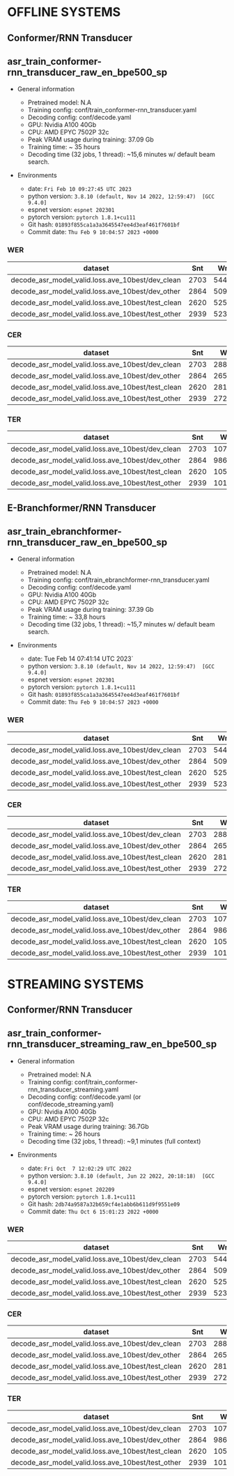 # OFFLINE SYSTEMS

## Conformer/RNN Transducer
## asr_train_conformer-rnn_transducer_raw_en_bpe500_sp

- General information
  - Pretrained model: N.A
  - Training config: conf/train_conformer-rnn_transducer.yaml
  - Decoding config: conf/decode.yaml
  - GPU: Nvidia A100 40Gb
  - CPU: AMD EPYC 7502P 32c
  - Peak VRAM usage during training: 37.09 Gb
  - Training time: ~ 35 hours
  - Decoding time (32 jobs, 1 thread): ~15,6 minutes w/ default beam search.

- Environments
  - date: `Fri Feb 10 09:27:45 UTC 2023`
  - python version: `3.8.10 (default, Nov 14 2022, 12:59:47)  [GCC 9.4.0]`
  - espnet version: `espnet 202301`
  - pytorch version: `pytorch 1.8.1+cu111`
  - Git hash: `01893f855ca1a3a3645547ee4d3eaf461f7601bf`
  - Commit date: `Thu Feb 9 10:04:57 2023 +0000`

### WER

|dataset|Snt|Wrd|Corr|Sub|Del|Ins|Err|S.Err|
|---|---|---|---|---|---|---|---|---|
|decode_asr_model_valid.loss.ave_10best/dev_clean|2703|54402|94.9|4.7|0.5|0.6|5.8|53.6|
|decode_asr_model_valid.loss.ave_10best/dev_other|2864|50948|84.9|13.4|1.6|1.8|16.9|78.9|
|decode_asr_model_valid.loss.ave_10best/test_clean|2620|52576|94.6|4.8|0.6|0.6|6.0|54.8|
|decode_asr_model_valid.loss.ave_10best/test_other|2939|52343|84.7|13.6|1.8|1.6|17.0|80.1|

### CER

|dataset|Snt|Wrd|Corr|Sub|Del|Ins|Err|S.Err|
|---|---|---|---|---|---|---|---|---|
|decode_asr_model_valid.loss.ave_10best/dev_clean|2703|288456|98.4|0.9|0.6|0.6|2.1|53.6|
|decode_asr_model_valid.loss.ave_10best/dev_other|2864|265951|93.8|3.7|2.4|1.8|8.0|78.9|
|decode_asr_model_valid.loss.ave_10best/test_clean|2620|281530|98.4|0.9|0.7|0.5|2.2|54.8|
|decode_asr_model_valid.loss.ave_10best/test_other|2939|272758|93.9|3.6|2.5|1.7|7.9|80.1|

### TER

|dataset|Snt|Wrd|Corr|Sub|Del|Ins|Err|S.Err|
|---|---|---|---|---|---|---|---|---|
|decode_asr_model_valid.loss.ave_10best/dev_clean|2703|107929|95.5|3.4|1.1|0.6|5.0|53.6|
|decode_asr_model_valid.loss.ave_10best/dev_other|2864|98610|86.2|10.6|3.2|2.0|15.9|78.9|
|decode_asr_model_valid.loss.ave_10best/test_clean|2620|105724|95.5|3.2|1.3|0.6|5.1|54.8|
|decode_asr_model_valid.loss.ave_10best/test_other|2939|101026|86.0|10.4|3.5|1.9|15.9|80.1|

## E-Branchformer/RNN Transducer
## asr_train_ebranchformer-rnn_transducer_raw_en_bpe500_sp

- General information
  - Pretrained model: N.A
  - Training config: conf/train_ebranchformer-rnn_transducer.yaml
  - Decoding config: conf/decode.yaml
  - GPU: Nvidia A100 40Gb
  - CPU: AMD EPYC 7502P 32c
  - Peak VRAM usage during training: 37.39 Gb
  - Training time: ~ 33,8 hours
  - Decoding time (32 jobs, 1 thread): ~15,7 minutes w/ default beam search.

- Environments
  - date: Tue Feb 14 07:41:14 UTC 2023`
  - python version: `3.8.10 (default, Nov 14 2022, 12:59:47)  [GCC 9.4.0]`
  - espnet version: `espnet 202301`
  - pytorch version: `pytorch 1.8.1+cu111`
  - Git hash: `01893f855ca1a3a3645547ee4d3eaf461f7601bf`
  - Commit date: `Thu Feb 9 10:04:57 2023 +0000`

### WER

|dataset|Snt|Wrd|Corr|Sub|Del|Ins|Err|S.Err|
|---|---|---|---|---|---|---|---|---|
|decode_asr_model_valid.loss.ave_10best/dev_clean|2703|54402|94.9|4.7|0.4|0.6|5.7|53.0|
|decode_asr_model_valid.loss.ave_10best/dev_other|2864|50948|85.0|13.4|1.6|1.8|16.8|77.9|
|decode_asr_model_valid.loss.ave_10best/test_clean|2620|52576|94.6|4.9|0.5|0.6|6.0|55.5|
|decode_asr_model_valid.loss.ave_10best/test_other|2939|52343|84.7|13.6|1.8|1.7|17.1|80.6|

### CER

|dataset|Snt|Wrd|Corr|Sub|Del|Ins|Err|S.Err|
|---|---|---|---|---|---|---|---|---|
|decode_asr_model_valid.loss.ave_10best/dev_clean|2703|288456|98.5|0.9|0.6|0.6|2.1|53.0|
|decode_asr_model_valid.loss.ave_10best/dev_other|2864|265951|93.9|3.7|2.4|1.8|7.9|77.9|
|decode_asr_model_valid.loss.ave_10best/test_clean|2620|281530|98.4|0.9|0.7|0.5|2.1|55.5|
|decode_asr_model_valid.loss.ave_10best/test_other|2939|272758|93.9|3.6|2.5|1.8|7.9|80.6|

### TER

|dataset|Snt|Wrd|Corr|Sub|Del|Ins|Err|S.Err|
|---|---|---|---|---|---|---|---|---|
|decode_asr_model_valid.loss.ave_10best/dev_clean|2703|107929|95.6|3.3|1.1|0.6|5.0|53.0|
|decode_asr_model_valid.loss.ave_10best/dev_other|2864|98610|86.2|10.6|3.2|2.0|15.8|77.9|
|decode_asr_model_valid.loss.ave_10best/test_clean|2620|105724|95.4|3.2|1.3|0.6|5.1|55.5|
|decode_asr_model_valid.loss.ave_10best/test_other|2939|101026|85.9|10.5|3.6|2.0|16.0|80.6|

# STREAMING SYSTEMS

## Conformer/RNN Transducer
## asr_train_conformer-rnn_transducer_streaming_raw_en_bpe500_sp

- General information
  - Pretrained model: N.A
  - Training config: conf/train_conformer-rnn_transducer_streaming.yaml
  - Decoding config: conf/decode.yaml (or conf/decode_streaming.yaml)
  - GPU: Nvidia A100 40Gb
  - CPU: AMD EPYC 7502P 32c
  - Peak VRAM usage during training: 36.7Gb
  - Training time: ~ 26 hours
  - Decoding time (32 jobs, 1 thread): ~9,1 minutes (full context)

- Environments
  - date: `Fri Oct  7 12:02:29 UTC 2022`
  - python version: `3.8.10 (default, Jun 22 2022, 20:18:18)  [GCC 9.4.0]`
  - espnet version: `espnet 202209`
  - pytorch version: `pytorch 1.8.1+cu111`
  - Git hash: `2db74a9587a32b659cf4e1abb6b611d9f9551e09`
  - Commit date: `Thu Oct 6 15:01:23 2022 +0000`

### WER

|dataset|Snt|Wrd|Corr|Sub|Del|Ins|Err|S.Err|
|---|---|---|---|---|---|---|---|---|
|decode_asr_model_valid.loss.ave_10best/dev_clean|2703|54402|94.3|5.2|0.5|0.7|6.4|56.9|
|decode_asr_model_valid.loss.ave_10best/dev_other|2864|50948|83.4|14.8|1.8|1.9|18.5|82.1|
|decode_asr_model_valid.loss.ave_10best/test_clean|2620|52576|93.8|5.6|0.7|0.8|7.0|58.9|
|decode_asr_model_valid.loss.ave_10best/test_other|2939|52343|82.9|15.0|2.0|1.8|18.9|83.5|

### CER

|dataset|Snt|Wrd|Corr|Sub|Del|Ins|Err|S.Err|
|---|---|---|---|---|---|---|---|---|
|decode_asr_model_valid.loss.ave_10best/dev_clean|2703|288456|98.2|1.0|0.8|0.6|2.4|56.9|
|decode_asr_model_valid.loss.ave_10best/dev_other|2864|265951|93.1|4.1|2.9|1.9|8.9|82.1|
|decode_asr_model_valid.loss.ave_10best/test_clean|2620|281530|98.0|1.1|0.9|0.6|2.6|58.9|
|decode_asr_model_valid.loss.ave_10best/test_other|2939|272758|93.0|4.0|3.0|1.8|8.9|83.5|

### TER

|dataset|Snt|Wrd|Corr|Sub|Del|Ins|Err|S.Err|
|---|---|---|---|---|---|---|---|---|
|decode_asr_model_valid.loss.ave_10best/dev_clean|2703|107929|95.0|3.6|1.4|0.6|5.5|56.9|
|decode_asr_model_valid.loss.ave_10best/dev_other|2864|98610|84.7|11.6|3.6|2.2|17.4|82.1|
|decode_asr_model_valid.loss.ave_10best/test_clean|2620|105724|94.7|3.7|1.6|0.6|6.0|58.9|
|decode_asr_model_valid.loss.ave_10best/test_other|2939|101026|84.3|11.6|4.1|2.0|17.7|83.5|